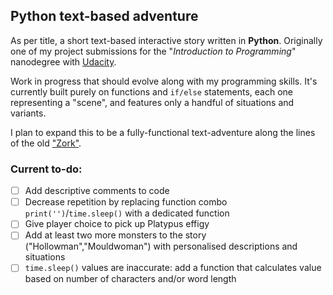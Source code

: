 ## Python text-based adventure

As per title, a short text-based interactive story written in **Python**.
Originally one of my project submissions for the "_Introduction to Programming_" nanodegree with [Udacity](www.udacity.com).

Work in progress that should evolve along with my programming skills. It's currently built purely on functions and `if/else` statements, each one representing a "scene", and features only a handful of situations and variants. 

I plan to expand this to be a fully-functional text-adventure along the lines of the old ["Zork"](https://en.wikipedia.org/wiki/Zork).


### Current to-do:

- [ ] Add descriptive comments to code
- [ ] Decrease repetition by replacing function combo `print('')`/`time.sleep()` with a dedicated function
- [ ] Give player choice to pick up Platypus effigy
- [ ] Add at least two more monsters to the story ("Hollowman","Mouldwoman") with personalised descriptions and situations
- [ ] `time.sleep()` values are inaccurate: add a function that calculates value based on number of characters and/or word length
